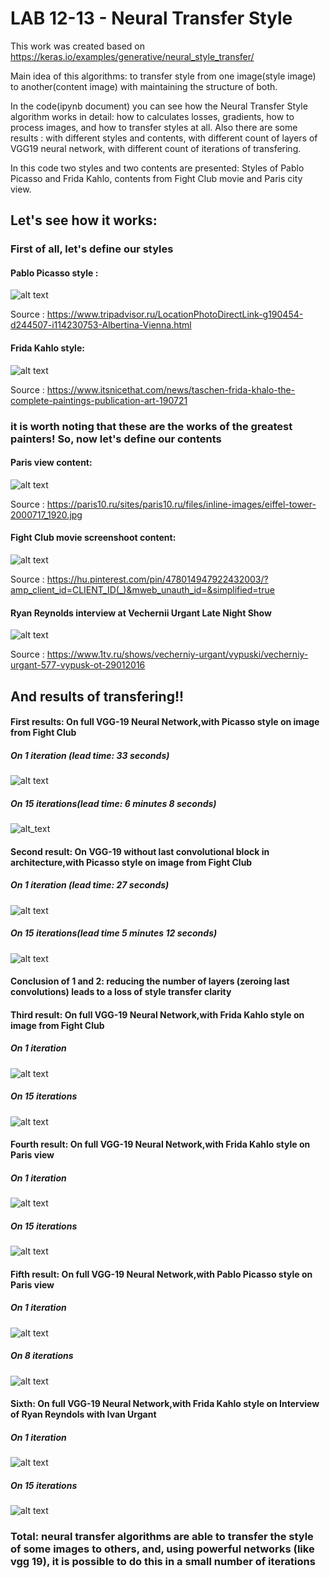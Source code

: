 # LAB 12-13 - Neural Transfer Style
This work was created based on https://keras.io/examples/generative/neural_style_transfer/

Main idea of this algorithms: to transfer style from one image(style image) to another(content image) with maintaining the structure of both.

In the code(ipynb document) you can see how the Neural Transfer Style algorithm works in detail: how to calculates losses, gradients, how to process images, and how to transfer styles at all. Also there are some results : with different styles and contents, with different count of layers of VGG19 neural network, with different count of iterations of transfering.

In this code two styles and two contents are presented: Styles of Pablo Picasso and Frida Kahlo, contents from Fight Club movie and Paris city view.

## Let's see how it works:

### First of all, let's define our styles

#### Pablo Picasso style : 
![alt text](https://github.com/Poludzen/Lab-12-13/blob/main/images/pablo_picasso_style.jpg?raw=true "Pablo Picasso Style")

Source : https://www.tripadvisor.ru/LocationPhotoDirectLink-g190454-d244507-i114230753-Albertina-Vienna.html

#### Frida Kahlo style: 
![alt text](https://github.com/Poludzen/Lab-12-13/blob/main/images/frida_kahlo_style.jpg?raw=true "Frida Kahlo Style")

Source : https://www.itsnicethat.com/news/taschen-frida-khalo-the-complete-paintings-publication-art-190721

### it is worth noting that these are the works of the greatest painters! So, now let's define our contents

#### Paris view content:
![alt text](https://github.com/Poludzen/Lab-12-13/blob/main/images/paris_content.jpg?raw=true "Paris content")

Source : https://paris10.ru/sites/paris10.ru/files/inline-images/eiffel-tower-2000717_1920.jpg

#### Fight Club movie screenshoot content:
![alt text](https://github.com/Poludzen/Lab-12-13/blob/main/images/fight_club_content.png?raw=true "Fight Club Content")

Source : https://hu.pinterest.com/pin/478014947922432003/?amp_client_id=CLIENT_ID(_)&mweb_unauth_id=&simplified=true

#### Ryan Reynolds interview at Vechernii Urgant Late Night Show
![alt text](https://github.com/Poludzen/Lab-12-13/blob/main/images/RyanReyndolsAndUrgant%20(1).jpg?raw=true "Interview")

Source : https://www.1tv.ru/shows/vecherniy-urgant/vypuski/vecherniy-urgant-577-vypusk-ot-29012016

## And results of transfering!!

#### First results: On full VGG-19 Neural Network,with Picasso style on image from Fight Club
##### On 1 iteration (lead time: 33 seconds)
![alt text](https://github.com/Poludzen/Lab-12-13/blob/main/images/neural_style_0.png?raw=true "Picasso on Fight Club 1")
##### On 15 iterations(lead time: 6 minutes 8 seconds)
![alt_text](https://github.com/Poludzen/Lab-12-13/blob/main/images/neural_style_14.png?raw=true "Picasso on Fight Club 15")

#### Second result: On VGG-19 without last convolutional block in architecture,with Picasso style on image from Fight Club
##### On 1 iteration (lead time: 27 seconds)
![alt text](https://github.com/Poludzen/Lab-12-13/blob/main/images/neural_style_changed_vgg_0.png?raw=true "Picasso on FC 1, mini VGG")
##### On 15 iterations(lead time 5 minutes 12 seconds)
![alt text](https://github.com/Poludzen/Lab-12-13/blob/main/images/neural_style_changed_vgg_14.png?raw=true "Picasso on FC 15, mini VGG")
#### Conclusion of 1 and 2: reducing the number of layers (zeroing last convolutions) leads to a loss of style transfer clarity

#### Third result: On full VGG-19 Neural Network,with Frida Kahlo style on image from Fight Club
##### On 1 iteration
![alt text](https://github.com/Poludzen/Lab-12-13/blob/main/images/neural_style_fc_and_fk_0.png?raw=true "Kahlo on FC 1")

##### On 15 iterations
![alt text](https://github.com/Poludzen/Lab-12-13/blob/main/images/neural_style_fc_and_fk_14.png?raw=true "Kahlo on FC 15")

#### Fourth result:  On full VGG-19 Neural Network,with Frida Kahlo style on Paris view
##### On 1 iteration
![alt text](https://github.com/Poludzen/Lab-12-13/blob/main/images/neural_style_paris_and_fk_0.png?raw=true "Kahlo on Paris 1")

##### On 15 iterations
![alt text](https://github.com/Poludzen/Lab-12-13/blob/main/images/neural_style_paris_and_fk_0.png?raw=true "Kahlo on Paris 15")

#### Fifth result: On full VGG-19 Neural Network,with Pablo Picasso style on Paris view
##### On 1 iteration
![alt text](https://github.com/Poludzen/Lab-12-13/blob/main/images/neural_style_paris_and_pp_0.png?raw=true "Picasso on Paris 1")
##### On 8 iterations
![alt text](https://github.com/Poludzen/Lab-12-13/blob/main/images/neural_style_paris_and_pp_7.png?raw=true "Picasso on Paris 8")

#### Sixth: On full VGG-19 Neural Network,with Frida Kahlo style on Interview of Ryan Reyndols with Ivan Urgant
##### On 1 iteration
![alt text](https://github.com/Poludzen/Lab-12-13/blob/main/images/neural_style_interview_and_fc_0.png "Kahlo on interview 1")

##### On 15 iterations
![alt text](https://github.com/Poludzen/Lab-12-13/blob/main/images/neural_style_interview_and_fc_14.png "Kahlo on interview 15")

### Total: neural transfer algorithms are able to transfer the style of some images to others, and, using powerful networks (like vgg 19), it is possible to do this in a small number of iterations
